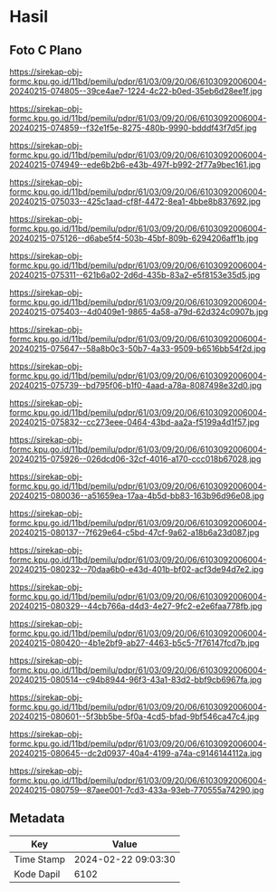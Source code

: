 # Hasil

## Foto C Plano

https://sirekap-obj-formc.kpu.go.id/11bd/pemilu/pdpr/61/03/09/20/06/6103092006004-20240215-074805--39ce4ae7-1224-4c22-b0ed-35eb6d28ee1f.jpg

https://sirekap-obj-formc.kpu.go.id/11bd/pemilu/pdpr/61/03/09/20/06/6103092006004-20240215-074859--f32e1f5e-8275-480b-9990-bdddf43f7d5f.jpg

https://sirekap-obj-formc.kpu.go.id/11bd/pemilu/pdpr/61/03/09/20/06/6103092006004-20240215-074949--ede6b2b6-e43b-497f-b992-2f77a9bec161.jpg

https://sirekap-obj-formc.kpu.go.id/11bd/pemilu/pdpr/61/03/09/20/06/6103092006004-20240215-075033--425c1aad-cf8f-4472-8ea1-4bbe8b837692.jpg

https://sirekap-obj-formc.kpu.go.id/11bd/pemilu/pdpr/61/03/09/20/06/6103092006004-20240215-075126--d6abe5f4-503b-45bf-809b-6294206aff1b.jpg

https://sirekap-obj-formc.kpu.go.id/11bd/pemilu/pdpr/61/03/09/20/06/6103092006004-20240215-075311--621b6a02-2d6d-435b-83a2-e5f8153e35d5.jpg

https://sirekap-obj-formc.kpu.go.id/11bd/pemilu/pdpr/61/03/09/20/06/6103092006004-20240215-075403--4d0409e1-9865-4a58-a79d-62d324c0907b.jpg

https://sirekap-obj-formc.kpu.go.id/11bd/pemilu/pdpr/61/03/09/20/06/6103092006004-20240215-075647--58a8b0c3-50b7-4a33-9509-b6516bb54f2d.jpg

https://sirekap-obj-formc.kpu.go.id/11bd/pemilu/pdpr/61/03/09/20/06/6103092006004-20240215-075739--bd795f06-b1f0-4aad-a78a-8087498e32d0.jpg

https://sirekap-obj-formc.kpu.go.id/11bd/pemilu/pdpr/61/03/09/20/06/6103092006004-20240215-075832--cc273eee-0464-43bd-aa2a-f5199a4d1f57.jpg

https://sirekap-obj-formc.kpu.go.id/11bd/pemilu/pdpr/61/03/09/20/06/6103092006004-20240215-075926--026dcd06-32cf-4016-a170-ccc018b67028.jpg

https://sirekap-obj-formc.kpu.go.id/11bd/pemilu/pdpr/61/03/09/20/06/6103092006004-20240215-080036--a51659ea-17aa-4b5d-bb83-163b96d96e08.jpg

https://sirekap-obj-formc.kpu.go.id/11bd/pemilu/pdpr/61/03/09/20/06/6103092006004-20240215-080137--7f629e64-c5bd-47cf-9a62-a18b6a23d087.jpg

https://sirekap-obj-formc.kpu.go.id/11bd/pemilu/pdpr/61/03/09/20/06/6103092006004-20240215-080232--70daa6b0-e43d-401b-bf02-acf3de94d7e2.jpg

https://sirekap-obj-formc.kpu.go.id/11bd/pemilu/pdpr/61/03/09/20/06/6103092006004-20240215-080329--44cb766a-d4d3-4e27-9fc2-e2e6faa778fb.jpg

https://sirekap-obj-formc.kpu.go.id/11bd/pemilu/pdpr/61/03/09/20/06/6103092006004-20240215-080420--4b1e2bf9-ab27-4463-b5c5-7f76147fcd7b.jpg

https://sirekap-obj-formc.kpu.go.id/11bd/pemilu/pdpr/61/03/09/20/06/6103092006004-20240215-080514--c94b8944-96f3-43a1-83d2-bbf9cb6967fa.jpg

https://sirekap-obj-formc.kpu.go.id/11bd/pemilu/pdpr/61/03/09/20/06/6103092006004-20240215-080601--5f3bb5be-5f0a-4cd5-bfad-9bf546ca47c4.jpg

https://sirekap-obj-formc.kpu.go.id/11bd/pemilu/pdpr/61/03/09/20/06/6103092006004-20240215-080645--dc2d0937-40a4-4199-a74a-c9146144112a.jpg

https://sirekap-obj-formc.kpu.go.id/11bd/pemilu/pdpr/61/03/09/20/06/6103092006004-20240215-080759--87aee001-7cd3-433a-93eb-770555a74290.jpg


## Metadata

| Key        | Value               |
| ---------- | ------------------- |
| Time Stamp | 2024-02-22 09:03:30 |
| Kode Dapil | 6102                |



